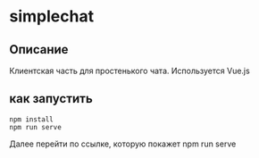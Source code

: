 # simplechat

## Описание
Клиентская часть для простенького чата. Используется Vue.js

## как запустить
```
npm install
npm run serve
```
Далее перейти по ссылке, которую покажет npm run serve
